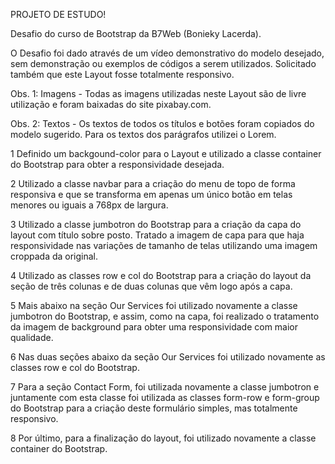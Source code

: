 PROJETO DE ESTUDO!

Desafio do curso de Bootstrap da B7Web (Bonieky Lacerda).

O Desafio foi dado através de um vídeo demonstrativo do modelo desejado, sem demonstração ou exemplos de códigos a serem utilizados. Solicitado também que este Layout fosse totalmente responsivo.

Obs. 1: Imagens - Todas as imagens utilizadas neste Layout são de livre utilização e foram baixadas do site pixabay.com.

Obs. 2: Textos - Os textos de todos os títulos e botões foram copiados do modelo sugerido. Para os textos dos parágrafos utilizei o Lorem.

1 Definido um backgound-color para o Layout e utilizado a classe container do Bootstrap para obter a responsividade desejada.

2 Utilizado a classe navbar para a criação do menu de topo de forma responsiva e que se transforma em apenas um único botão em telas menores ou iguais a 768px de largura.

3 Utilizado a classe jumbotron do Bootstrap para a criação da capa do layout com título sobre posto. Tratado a imagem de capa para que haja responsividade nas variações de tamanho de telas utilizando uma imagem croppada da original.

4 Utilizado as classes row e col do Bootstrap para a criação do layout da seção de três colunas e de duas colunas que vêm logo após a capa.

5 Mais abaixo na seção Our Services foi utilizado novamente a classe jumbotron do Bootstrap, e assim, como na capa, foi realizado o tratamento da imagem de background para obter uma responsividade com maior qualidade.

6 Nas duas seções abaixo da seção Our Services foi utilizado novamente as classes row e col do Bootstrap.

7 Para a seção Contact Form, foi utilizada novamente a classe jumbotron e juntamente com esta classe foi utilizada as classes form-row e form-group do Bootstrap para a criação deste formulário simples, mas totalmente responsivo.

8 Por último, para a finalização do layout, foi utilizado novamente a classe container do Bootstrap.
